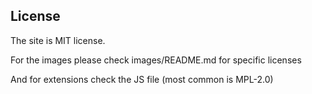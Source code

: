 ## License

The site is MIT license.

For the images please check images/README.md for specific licenses

And for extensions check the JS file (most common is MPL-2.0)
